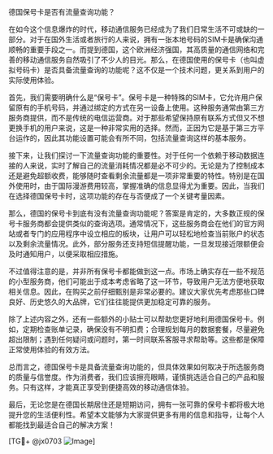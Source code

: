 德国保号卡是否有流量查询功能？

在如今这个信息爆炸的时代，移动通信服务已经成为了我们日常生活不可或缺的一部分。对于在国外生活或者旅行的人来说，拥有一张本地号码的SIM卡是确保沟通顺畅的重要手段之一。而提到德国，这个欧洲经济强国，其高质量的通信网络和完善的移动通信服务自然吸引了不少人的目光。那么，在德国使用的保号卡（也叫虚拟号码卡）是否具备流量查询的功能呢？这不仅是一个技术问题，更关系到用户的实际使用体验。

首先，我们需要明确什么是“保号卡”。保号卡是一种特殊的SIM卡，它允许用户保留原有的手机号码，并通过绑定的方式在另一设备上使用。这种服务通常由第三方服务商提供，而不是传统的电信运营商。对于那些希望保持原有联系方式但又不想更换手机的用户来说，这是一种非常实用的选择。然而，正因为它是基于第三方平台运作的，因此其功能设置可能会有所不同，包括流量查询这样的基本服务。

接下来，让我们探讨一下流量查询功能的重要性。对于任何一个依赖于移动数据连接的人来说，实时了解自己的流量消耗情况都是必不可少的。无论是为了控制成本还是避免超额收费，能够随时查看剩余流量都是一项非常重要的特性。特别是在国外使用时，由于国际漫游费用较高，掌握准确的信息显得尤为重要。因此，当我们在选择德国保号卡时，这项功能的存在与否便成了一个关键考量因素。

那么，德国的保号卡到底有没有流量查询功能呢？答案是肯定的，大多数正规的保号卡服务商都会提供类似的查询选项。通常情况下，这些服务商会在他们的官方网站或者专门的应用程序中设立相应的板块，让用户可以轻松地检查当前账户的状态以及剩余流量情况。此外，部分服务还支持短信提醒功能，一旦发现接近限额便会及时通知用户，以便采取相应措施。

不过值得注意的是，并非所有保号卡都能做到这一点。市场上确实存在一些不规范的小型服务商，他们可能出于成本考虑省略了这一环节，导致用户无法方便地获取相关信息。因此，在购买之前仔细甄别是非常必要的。建议大家优先考虑那些口碑良好、历史悠久的大品牌，它们往往能提供更加稳定可靠的服务。

除了上述内容之外，还有一些额外的小贴士可以帮助您更好地利用德国保号卡。例如，定期检查账单记录，确保没有不明扣费；合理规划每月的数据套餐，尽量避免超出限制；遇到任何疑问或问题时，第一时间联系客服寻求帮助等。这些都是保障正常使用体验的有效方法。

总而言之，德国保号卡是具备流量查询功能的，但具体效果如何取决于所选服务商的质量与信誉度。作为消费者，我们应该擦亮眼睛，谨慎挑选适合自己的产品和服务。只有这样，才能真正享受到便捷高效的移动通信体验。

最后，无论您是在德国长期居住还是短期访问，拥有一张可靠的保号卡都将极大地提升您的生活便利性。希望本文能够为大家提供更多有用的信息和指导，让每个人都能找到最适合自己的解决方案！

[TG💪+ @jx0703 ![Image](https://github.com/user-attachments/assets/dbca1d08-cadb-493c-b0ec-ad6f7a83f270)]